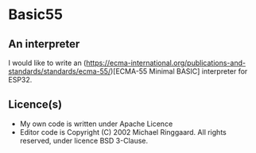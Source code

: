 # Basic55

## An interpreter

I would like to write an (https://ecma-international.org/publications-and-standards/standards/ecma-55/)[ECMA-55 Minimal BASIC] interpreter for ESP32.

## Licence(s)

* My own code is written under Apache Licence
* Editor code is Copyright (C) 2002 Michael Ringgaard. All rights reserved, under licence BSD 3-Clause.
